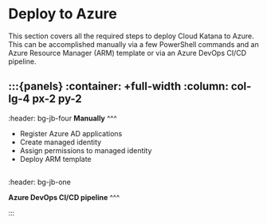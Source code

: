 # Deploy to Azure

This section covers all the required steps to deploy Cloud Katana to Azure.
This can be accomplished manually via a few PowerShell commands and an Azure Resource Manager (ARM) template or via an Azure DevOps CI/CD pipeline.

:::{panels}
:container: +full-width
:column: col-lg-4 px-2 py-2
---
:header: bg-jb-four
**Manually**
^^^

**[](manual.md)**
* Register Azure AD applications
* Create managed identity
* Assign permissions to managed identity
* Deploy ARM template

**[](demos.md)**
---
:header: bg-jb-one

**Azure DevOps CI/CD pipeline**
^^^

**[](demos.md)**

:::